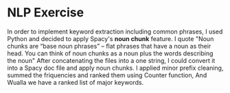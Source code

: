 # NLP Exercise  
In order to implement keyword extraction including common phrases, I used Python and decided to apply Spacy's **noun chunk** feature.
I quote "Noun chunks are “base noun phrases” – flat phrases that have a noun as their head. You can think of noun chunks as a noun plus the words describing the noun"
After concatenating the files into a one string, I could convert it into a Spacy doc file and apply noun chunks.
I applied minor prefix cleaning, summed the friquencies and ranked them using Counter function,
And Wualla we have a ranked list of major keywords.
